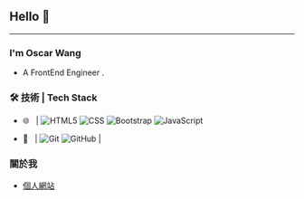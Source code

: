 ## Hello 👋
---

### I'm Oscar Wang

- A FrontEnd Engineer . 

### 🛠 技術 | Tech Stack

- 🌐 &#160; |  ![HTML5](https://img.shields.io/badge/-HTML5-333333?style=flat&logo=HTML5)  ![CSS](https://img.shields.io/badge/-CSS-1572B6?style=flat&logo=css3&logoColor=white) ![Bootstrap](https://img.shields.io/badge/-Bootstrap-333333?style=flat&logo=bootstrap&logoColor=563D7C)  ![JavaScript](https://img.shields.io/badge/-JavaScript-333333?style=flat&logo=javascript&logoColor=F7DF1E)  


- 🔧 &#160; |  ![Git](https://img.shields.io/badge/-Git-333333?style=flat&logo=git) ![GitHub](https://img.shields.io/badge/-GitHub-333333?style=flat&logo=github)   |


### 關於我
- [個人網站](https://oscar-2283.github.io/profile/)


